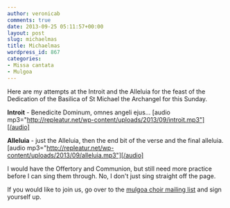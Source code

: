 ```yaml
---
author: veronicab
comments: true
date: 2013-09-25 05:11:57+00:00
layout: post
slug: michaelmas
title: Michaelmas
wordpress_id: 867
categories:
- Missa cantata
- Mulgoa
---
```


Here are my attempts at the Introit and the Alleluia for the feast of the Dedication of the Basilica of St Michael the Archangel for this Sunday.

**Introit** - Benedicite Dominum, omnes angeli ejus...
[audio mp3="http://repleatur.net/wp-content/uploads/2013/09/introit.mp3"][/audio]

**Alleluia** - just the Alleluia, then the end bit of the verse and the final alleluia.
[audio mp3="http://repleatur.net/wp-content/uploads/2013/09/alleluia.mp3"][/audio]

I would have the Offertory and Communion, but still need more practice before I can sing them through.  No, I don't just sing straight off the page.

If you would like to join us, go over to the [mulgoa choir mailing list](http://repleatur.net/mailman/listinfo/choir_repleatur.net) and sign yourself up.


